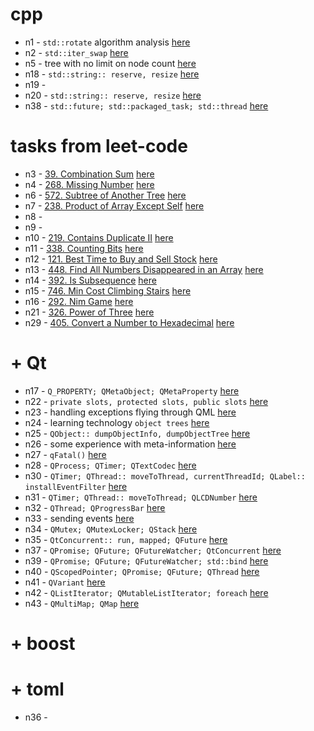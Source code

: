 # cpp

- n1 - `std::rotate` algorithm analysis [here](./n1/NOTE.md)
- n2 - `std::iter_swap` [here](./n2/NOTE.md)
- n5 - tree with no limit on node count [here](./n5/NOTE.md)
- n18 - `std::string:: reserve, resize` [here](./n18/NOTE.md)
- n19 -
- n20 - `std::string:: reserve, resize` [here](./n20/NOTE.md)
- n38 - `std::future; std::packaged_task; std::thread` [here](./n38/NOTE.md)

# tasks from leet-code

- n3 - [39. Combination Sum](https://leetcode.com/problems/combination-sum/) [here](./n3/NOTE.md)
- n4 - [268. Missing Number](https://leetcode.com/problems/missing-number/) [here](./n4/NOTE.md)
- n6 - [572. Subtree of Another Tree](https://leetcode.com/problems/subtree-of-another-tree/) [here](./n6/NOTE.md)
- n7 - [238. Product of Array Except Self](https://leetcode.com/problems/product-of-array-except-self/) [here](./n7/NOTE.md)
- n8 -
- n9 -
- n10 - [219. Contains Duplicate II](https://leetcode.com/problems/contains-duplicate-ii/) [here](./n10/NOTE.md)
- n11 - [338. Counting Bits](https://leetcode.com/problems/counting-bits/) [here](./n11/NOTE.md)
- n12 - [121. Best Time to Buy and Sell Stock](https://leetcode.com/problems/best-time-to-buy-and-sell-stock/) [here](./n12/NOTE.md)
- n13 - [448. Find All Numbers Disappeared in an Array](https://leetcode.com/problems/find-all-numbers-disappeared-in-an-array/) [here](./n13/NOTE.md)
- n14 - [392. Is Subsequence](https://leetcode.com/problems/is-subsequence/) [here](./n14/NOTE.md)
- n15 - [746. Min Cost Climbing Stairs](https://leetcode.com/problems/min-cost-climbing-stairs/) [here](./n15/NOTE.md)
- n16 - [292. Nim Game](https://leetcode.com/problems/nim-game/) [here](./n16/NOTE.md)
- n21 - [326. Power of Three](https://leetcode.com/problems/power-of-three/) [here](./n21/NOTE.md)
- n29 - [405. Convert a Number to Hexadecimal](https://leetcode.com/problems/convert-a-number-to-hexadecimal/) [here](./n29/NOTE.md)

# + Qt

- n17 - `Q_PROPERTY; QMetaObject; QMetaProperty` [here](./n17/NOTE.md)
- n22 - `private slots, protected slots, public slots` [here](./n22/NOTE.md)
- n23 - handling exceptions flying through QML [here](./n23/NOTE.md)
- n24 - learning technology `object trees` [here](./n24/NOTE.md)
- n25 - `QObject:: dumpObjectInfo, dumpObjectTree` [here](./n25/NOTE.md)
- n26 - some experience with meta-information [here](./n26/NOTE.md)
- n27 - `qFatal()` [here](./n27/NOTE.md)
- n28 - `QProcess; QTimer; QTextCodec` [here](./n28/NOTE.md)
- n30 - `QTimer; QThread:: moveToThread, currentThreadId; QLabel:: installEventFilter` [here](./n30/NOTE.md)
- n31 - `QTimer; QThread:: moveToThread; QLCDNumber` [here](./n31/NOTE.md)
- n32 - `QThread; QProgressBar` [here](./n32/NOTE.md)
- n33 - sending events [here](./n33/NOTE.md)
- n34 - `QMutex; QMutexLocker; QStack` [here](./n34/NOTE.md)
- n35 - `QtConcurrent:: run, mapped; QFuture` [here](./n35/NOTE.md)
- n37 - `QPromise; QFuture; QFutureWatcher; QtConcurrent` [here](./n37/NOTE.md)
- n39 - `QPromise; QFuture; QFutureWatcher; std::bind` [here](./n39/NOTE.md)
- n40 - `QScopedPointer; QPromise; QFuture; QThread` [here](./n40/NOTE.md)
- n41 - `QVariant` [here](./n41/NOTE.md)
- n42 - `QListIterator; QMutableListIterator; foreach` [here](./n42/NOTE.md)
- n43 - `QMultiMap; QMap` [here](./n43/NOTE.md)

# + boost

# + toml
- n36 -
